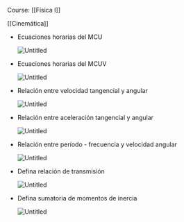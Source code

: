 Course: [[Física I]]

[[Cinemática]]
- Ecuaciones horarias del MCU
    
    ![Untitled](Images/Física%20Cinemática/Untitled%202.png)
    
- Ecuaciones horarias del MCUV
    
    ![Untitled](Images/Física%20Cinemática/Untitled%203.png)
    
- Relación entre velocidad tangencial y angular
    
    ![Untitled](Images/Física%20Cinemática/Untitled%204.png)
    
- Relación entre aceleración tangencial y angular
    
    ![Untitled](Images/Física%20Cinemática/Untitled%205.png)
    
- Relación entre período - frecuencia y velocidad angular
    
    ![Untitled](Images/Física%20Cinemática/Untitled%206.png)
    
- Defina relación de transmisión
    
    ![Untitled](Images/Física%20Cinemática/Untitled%207.png)
    
- Defina sumatoria de momentos de inercia
    
    ![Untitled](Images/Física%20Cinemática/Untitled%208.png)
